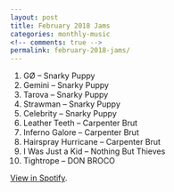 ```yaml
---
layout: post
title: February 2018 Jams
categories: monthly-music
<!-- comments: true -->
permalink: february-2018-jams/
---
```


1. GØ – Snarky Puppy
2. Gemini – Snarky Puppy
3. Tarova – Snarky Puppy
4. Strawman – Snarky Puppy
5. Celebrity – Snarky Puppy
6. Leather Teeth – Carpenter Brut
7. Inferno Galore – Carpenter Brut
8. Hairspray Hurricane – Carpenter Brut
9. I Was Just a Kid – Nothing But Thieves
10. Tightrope – DON BROCO

[View in Spotify][spotify].  

[spotify]: https://open.spotify.com/user/fred.hohman/playlist/42gMXYXhACvM08S7pSdWZP?si=bg1d9aBhSuu5ZE52TqrSoA "View in Spotify."